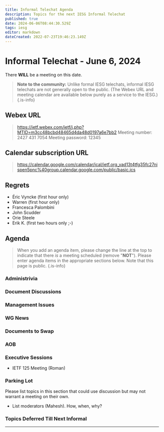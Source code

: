 ```yaml
---
title: Informal Telechat Agenda
description: Topics for the next IESG Informal Telechat
published: true
date: 2024-06-06T08:44:30.529Z
tags: iesg
editor: markdown
dateCreated: 2022-07-23T19:46:23.149Z
---
```


# Informal Telechat - June 6, 2024 

 There **WILL** be a meeting on this date.

> **Note to the community:** Unlike formal IESG telechats, informal IESG telechats are not generally open to the public. (The Webex URL and meeting calendar are available below purely as a service to the IESG.)
{.is-info}

## Webex URL

> https://ietf.webex.com/ietf/j.php?MTID=m3cc48bcbd48465d4da48d0197a6e7bb2
Meeting number: 2427 431 7054
Meeting password: 12345 


## Calendar subscription URL

> https://calendar.google.com/calendar/ical/ietf.org_vad13t4tfg35fc27nispen5pnc%40group.calendar.google.com/public/basic.ics


## Regrets

- Éric Vyncke (first hour only)
- Warren (first hour only)
- Francesca Palombini
- John Scudder
- Orie Steele
- Erik K. (first two hours only ;-)


## Agenda

> When you add an agenda item, please change the line at the top to indicate that there *is* a meeting scheduled (remove "**NOT**"). Please enter agenda items in the appropriate sections below.
Note that this page is public.
{.is-info}

### Administrivia

### Document Discussions


### Management Issues

### WG News 

### Documents to Swap 

### AOB

### Executive Sessions
* IETF 125 Meeting (Roman)


### Parking Lot
Please list topics in this section that could use discussion but may not warrant a meeting on their own. 
* List moderators (Mahesh). How, when, why?

### Topics Deferred Till Next Informal 

-------


